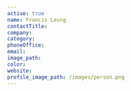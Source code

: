 ```yaml
---
active: true
name: Francis Leung
contactTitle:
company:
category:
phoneOffice:
email:
image_path:
color:
website:
profile_image_path: /images/person.png
---
```


